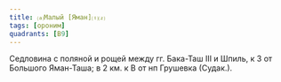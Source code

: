 ```yaml
---
title: ⒜Малый [Яман]⒯⒵
tags: [ороним]
quadrants: [В9]
---
```


Седловина с поляной и рощей между гг. Бака-Таш III и Шпиль, к З от Большого
Яман-Таша; в 2 км. к В от нп Грушевка (Судак.).
